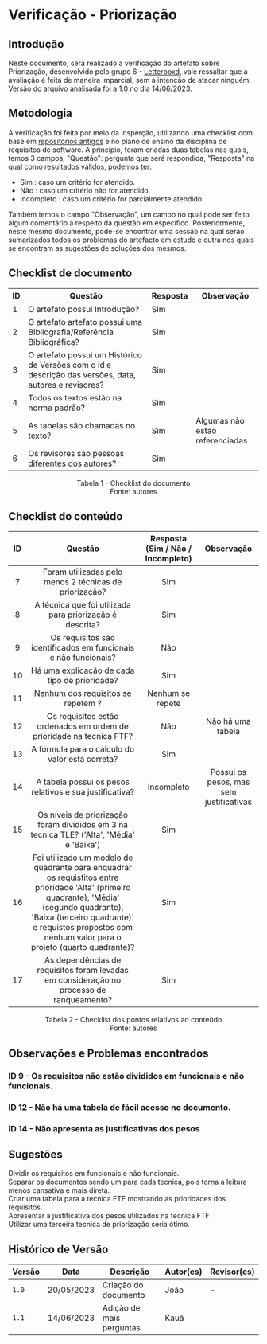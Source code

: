 # Verificação - Priorização

## Introdução

Neste documento, será realizado a verificação do artefato sobre Priorização, desenvolvido pelo grupo 6 - [Letterboxd](<https://github.com/Requisitos-de-Software/2023.1-Letterboxd/tree/master>), vale ressaltar que a avaliação é feita de maneira imparcial, sem a intenção de atacar ninguém. Versão do arquivo analisada foi a 1.0 no dia 14/06/2023.
## Metodologia

A verificação foi feita por meio da insperção, utilizando uma checklist com base em [repositórios antigos](https://github.com/Requisitos-de-Software) e no plano de ensino da disciplina de requisitos de software. A principio, foram criadas duas tabelas nas quais, temos 3 campos, "Questão": pergunta que será respondida, "Resposta" na qual como resultados válidos, podemos ter: 

- Sim : caso um critério for atendido.
- Não : caso um critério não for atendido.
- Incompleto : caso um critério for parcialmente atendido.

Também temos o campo "Observação", um campo no qual pode ser feito algum comentário a respeito da questão em específico. Posteriormente, neste mesmo documento, pode-se encontrar uma sessão na qual serão sumarizados todos os problemas do artefacto em estudo e outra nos quais se encontram as sugestões de soluções dos mesmos.

## Checklist de documento
|ID|Questão|Resposta|Observação|
|--|-------|--------|----------|
|1|O artefato possui Introdução?                                                                                |    Sim    |          |
|2|O artefato artefato possui uma Bibliografia/Referência Bibliográfica?                                        |    Sim    |          |
|3|O artefato possui um Histórico de Versões com o id e descrição das versões, data, autores e revisores?       |    Sim    |          |
|4|Todos os textos estão na norma padrão?                                                                       |    Sim    |          |
|5|As tabelas são chamadas no texto?                                                                            |    Sim    | Algumas não estão referenciadas          |
|6|Os revisores são pessoas diferentes dos autores?                                                             |    Sim     |          |

<p align="center"> Tabela 1 - Checklist do documento <br> Fonte: autores </p>

## Checklist do conteúdo

| ID |                                   Questão                                   | Resposta (Sim / Não / Incompleto) | Observação|
| :-----------: | :-------------------------------------------------------------------------: | :-------------------------------: | :----:|
|       7       |               Foram utilizadas pelo menos 2 técnicas de priorização?         |                Sim                |
|       8       |          A técnica que foi utilizada para priorização é descrita?            |                Sim                |
|       9       |       Os requisitos são identificados em funcionais e não funcionais?        |                Não                |
|       10       |           Há uma explicação de cada tipo de prioridade?                     |                Sim                | 
|       11       |                 Nenhum dos requisitos se repetem ?                          |           Nenhum se repete        |
|       12      | Os requisitos estão ordenados em ordem de prioridade na tecnica FTF?         |                Não                | Não há uma tabela|
|       13      | A fórmula para o cálculo do valor está correta?                              |                Sim                 ||
|       14      |   A tabela possui os pesos relativos e sua justificativa?                    |                Incompleto          | Possui os pesos, mas sem justificativas|
|       15      | Os níveis de priorização foram divididos em 3 na tecnica TLE? ('Alta', 'Média' e 'Baixa')  |                  Sim ||
|        16     | Foi utilizado um modelo de quadrante para enquadrar os requistitos entre prioridade 'Alta' (primeiro quadrante), 'Média' (segundo quadrante), 'Baixa (terceiro quadrante)' e requistos propostos com nenhum valor para o projeto (quarto quadrante)?|Sim ||
|      17        | 	As dependências de requisitos foram levadas em consideração no processo de ranqueamento?|Sim||
  

<p align="center"> Tabela 2 - Checklist dos pontos relativos ao conteúdo <br> Fonte: autores </p>


## Observações e Problemas encontrados
### ID 9 - Os requisitos não estão divididos em funcionais e não funcionais.
### ID 12 - Não há uma tabela de fácil acesso no documento.
### ID 14 - Não apresenta as justificativas dos pesos

## Sugestões
Dividir os requisitos em funcionais e não funcionais.</br>
Separar os documentos sendo um para cada tecnica, pois torna a leitura menos cansativa e mais direta.</br>
Criar uma tabela para a tecnica FTF mostrando as prioridades dos requisitos.</br>
Apresentar a justificativa dos pesos utilizados na tecnica FTF </br>
Utilizar uma terceira tecnica de priorização seria ótimo. </br>

## Histórico de Versão

| Versão | Data       | Descrição                  | Autor(es)    | Revisor(es) |
| ------ | ---------- | -------------------------- | ------------ | ----------- |
| `1.0`  | 20/05/2023 | Criação do documento       | João         |     -       |
| `1.1`  | 14/06/2023 | Adição de mais perguntas   | Kauã         |              |
